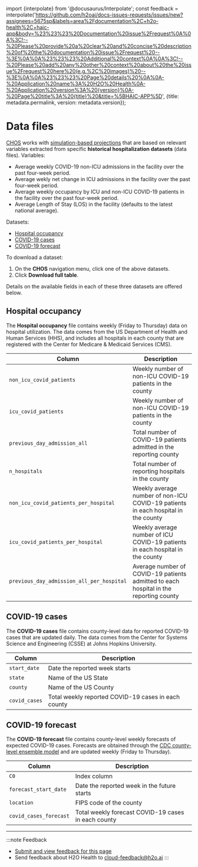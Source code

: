 import {interpolate} from '@docusaurus/Interpolate';
const feedback = interpolate('https://github.com/h2oai/docs-issues-requests/issues/new?assignees=5675sp&labels=area%2Fdocumentation%2C+h2o-health%2C+haic-app&body=%23%23%23%20Documentation%20issue%2Frequest%0A%0A%3C!--%20Please%20provide%20a%20clear%20and%20concise%20description%20of%20the%20documentation%20issue%2Frequest%20--%3E%0A%0A%23%23%23%20Additional%20context%0A%0A%3C!--%20Please%20add%20any%20other%20context%20about%20the%20issue%2Frequest%20here%20(e.g.%2C%20images)%20--%3E%0A%0A%23%23%23%20Page%20details%20%0A%0A-%20Application%20name%3A%20H2O%20Health%0A-%20Application%20version%3A%20{version}%0A-%20Page%20title%3A%20{title}%20&title=%5BHAIC-APP%5D', {title: metadata.permalink, version: metadata.version});

# Data files 

[CHOS](./terminology.md#chos) works with [simulation-based projections](./terminology.md#simulation-based-projection) that are based on relevant variables extracted from specific  **historical hospitalization datasets** (data files). Variables: 

- Average weekly COVID-19 non-ICU admissions in the facility over the past four-week period. 
- Average wekly net change in ICU admissions in the facility over the past four-week period. 
- Average weekly occupancy by ICU and non-ICU COVID-19 patients in the facility over the past four-week period. 
- Average Length of Stay (LOS) in the facility (defaults to the latest national average). 

Datasets: 

- [Hospital occupancy](#hospital-occupancy)
- [COVID-19 cases](#covid-19-cases)
- [COVID-19 forecast](#covid-19-forecast)

To download a dataset: 

1. On the **CHOS** navigation menu, click one of the above datasets.  
2. Click **Download full table**. 


Details on the available fields in each of these three datasets are offered below.

## Hospital occupancy 

The **Hospital occupancy** file contains weekly (Friday to Thursday) data on hospital utilization. The data comes from the US Department of Health and Human Services (HHS), and includes all hospitals in each county that are registered with the Center for Medicare & Medicaid Services (CMS).


| Column     | Description                          |
| ----------- | ------------------------------------ |
| `non_icu_covid_patients`     | Weekly number of non-ICU COVID-19 patients in the county |
| `icu_covid_patients`    |     Weekly number of non-ICU COVID-19 patients in the county |
| `previous_day_admission_all`    |  Total number of COVID-19 patients admitted in the reporting county |
| `n_hospitals`    |    Total number of reporting hospitals in the county |
| `non_icu_covid_patients_per_hospital`    |  Weekly average number of non-ICU COVID-19 patients in each hospital in the county |
| `icu_covid_patients_per_hospital`    |  Weekly average number of ICU COVID-19 patients in each hospital in the county  |
| `previous_day_admission_all_per_hospital`    |   Average number of COVID-19 patients admitted to each hospital in the reporting county |


## COVID-19 cases 

The **COVID-19 cases** file contains county-level data for reported COVID-19 cases that are updated daily. The data comes from the Center for Systems Science and Engineering (CSSE) at Johns Hopkins University.


| Column      | Description                          |
| ----------- | ------------------------------------ |
| `start_date`      | Date the reported week starts    |
| `state`     | Name of the US State   |
| `county`    |   Name of the US County  |
| `covid_cases`      |   Total weekly reported COVID-19 cases in each county   |


## COVID-19 forecast

The **COVID-19 forecast** file contains county-level weekly forecasts of expected COVID-19 cases. Forecasts are obtained through the [CDC county-level ensemble model](./models.md#cdc-county-level-ensemble-model) and are updated weekly (Friday to Thursday). 

| Column      | Description                          |
| ----------- | ------------------------------------ |
| `C0`      |  Index column     |
| `forecast_start_date`      |  Date the reported week in the future starts     |
| `location`     | FIPS code of the county   |
| `covid_cases_forecast`    |  Total weekly forecast COVID-19 cases in each county   |


***
:::note Feedback
  - <a href={feedback}>Submit and view feedback for this page</a>
  - Send feedback about H2O Health to <cloud-feedback@h2o.ai>
:::